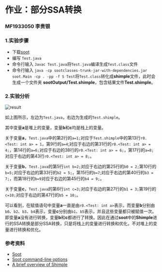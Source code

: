# 作业：部分SSA转换

### MF1933050 李贵银

### 1.实验步骤

- 下载[soot](https://soot-build.cs.uni-paderborn.de/public/origin/develop/soot/soot-develop/build/)
- 编写 `Test.java`
- 命令行输入 `Javac Test.java`将`Test.java`编译生成`Test.class`文件
- 命令行输入 `java -cp sootclasses-trunk-jar-with-dependencies.jar soot.Main -cp . -pp -f S Test`将`Test.class`转化成**shimple**文件，此时会生成一个文件夹 **sootOutput/Test.shimple**，包含结果文件**Test.shimple**。

### 2.实验分析

![result](https://github.com/lgyhhh/SoftwareAnalysisTest/blob/master/HW-SSA/result.png)

如上图所示，左边为`Test.java`，右边为生成的`Test.shimple`。

其中变量**a**是堆上的变量，变量**b**和**c**均是栈上的变量。

关于变量**a**，`Test.java`中的第2行的`a=1;`对应于`Test.shimple`中的第13行`r0.<Test: int a> = 1`，第9行的`a=4`;对应于右边的第31行的`r0.<Test: int a> = 4;`，第14行的`a=6;`对应于右边的38行的`r0.<Test: int a> = 6;`，第17行的`a=8;`对应于右边的第43行`r0.<Test: int a> = 8;`。

关于变量**b**，`Test.java`的第5行`int b=2;`对应于右边的第25行的`b0 = 2;`第10行的`b=5;`对应于右边的第33行的`b2 = 5;`，第15行的`b=7`;对应于右边的第40行的`b3 = 7;`，而第18行的`b=9`对应于右边的第45行的`b4 = 9;`。

关于变量**c**，`Test.java`的第6行`int c=3;`对应于右边的第27行的`b1 = 3;`第19行的`c=10;`对应于右边的第47行的`b5 = 10;`。

可以看到，在赋值语句中变量**a**一直是由`r0.<Test: int a>`表示，而变量**b**分别由`b0`、`b2`、`b3`、`b4`表示，变量**c**分别由`b1`、`b5`表示，并且这些变量都只被赋值一次。即变量**a**没有进行转换，变量**b**和**c**都进行了转换。因此在通过**soot**中的**Shimple**进行的SSA转换是部分SSA转换，只是将栈上的变量进行转换和优化，不对堆上的变量进行转换和优化。



### 参考资料
* [Soot](https://github.com/Sable/soot)
* [Soot command-line options](https://soot-build.cs.uni-paderborn.de/public/origin/develop/soot/soot-develop/options/soot_options.htm#description)
* [A brief overview of Shimple](https://github.com/Sable/soot/wiki/A-brief-overview-of-Shimple)
